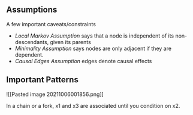 ## Assumptions
A few important caveats/constraints
- *Local Markov Assumption* says that a node is independent of its non-descendants, given its parents
- *Minimality Assumption* says nodes are only adjacent if they are dependent.
- *Causal Edges Assumption* edges denote causal effects

## Important Patterns
![[Pasted image 20211006001856.png]]

In a chain or a fork, x1 and x3 are associated until you condition on x2.